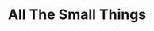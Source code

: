 ---
ee_id: '4249'
site: '1'
type: '2'
url: 2014-114-all-the-small-things-tshirt
title: All The Small Things
year: '2014'
display_year: '2014'
medium: Digitally Printed Tshirt
dims: ''
pitch: T made for my All The Small Things showz.
ps: ''
live_url: ''
related: |-
  [4166] [2014-126-all-the-small-things-trailer] 2014 126 All The Small Things (trailer)
  [4168] [2014-125-all-the-small-things] 2014-125 All The Small Things (catalog)
  [4250] [2014-078-all-the-small-things-edition] 2014-078 All The Small Things Edition
youtube: ''
related_code: ''
imgs: 2014-114-allthesmallthings-shirt-database-ih.jpg
subheading: "(Tee shirt)"
download: ''
add_credit: ''
commission: ''
layout: things-i-made
---